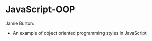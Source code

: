 JavaScript-OOP
=============

Jamie Burton: 

- An example of object oriented programming styles in JavaScript
